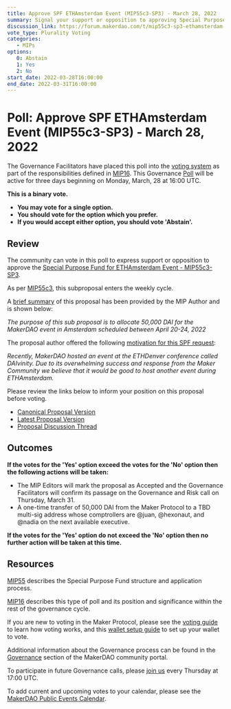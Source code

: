 ```yaml
---
title: Approve SPF ETHAmsterdam Event (MIP55c3-SP3) - March 28, 2022
summary: Signal your support or opposition to approving Special Purpose Fund ETHAmsterdam Event (MIP55c3-SP3)
discussion_link: https://forum.makerdao.com/t/mip55c3-sp3-ethamsterdam-event-spf/13781
vote_type: Plurality Voting
categories:
   - MIPs
options:
   0: Abstain
   1: Yes
   2: No
start_date: 2022-03-28T16:00:00
end_date: 2022-03-31T16:00:00
---
```

# Poll: Approve SPF ETHAmsterdam Event (MIP55c3-SP3) - March 28, 2022

The Governance Facilitators have placed this poll into the [voting system](https://vote.makerdao.com/polling) as part of the responsibilities defined in [MIP16](https://mips.makerdao.com/mips/details/MIP16). This Governance [Poll](https://community-development.makerdao.com/en/learn/governance/on-chain-gov) will be active for three days beginning on Monday, March, 28 at 16:00 UTC.

**This is a binary vote.**
- **You may vote for a single option.**
- **You should vote for the option which you prefer.**
- **If you would accept either option, you should vote 'Abstain'.**

## Review

The community can vote in this poll to express support or opposition to approve the [Special Purpose Fund for ETHAmsterdam Event - MIP55c3-SP3](https://github.com/makerdao/mips/blob/master/MIP55/MIP55c3-Subproposals/MIP55c3-SP3.md).

As per [MIP55c3](https://mips.makerdao.com/mips/details/MIP55#MIP55c3), this subproposal enters the weekly cycle.

A [brief summary](https://github.com/makerdao/mips/blob/master/MIP55/MIP55c3-Subproposals/MIP55c3-SP3.md#sentence-summary) of this proposal has been provided by the MIP Author and is shown below:

*The purpose of this sub proposal is to allocate 50,000 DAI for the MakerDAO event in Amsterdam scheduled between April 20-24, 2022*

The proposal author offered the following [motivation for this SPF request](https://github.com/makerdao/mips/blob/master/MIP55/MIP55c3-Subproposals/MIP55c3-SP3.md#motivation):

*Recently, MakerDAO hosted an event at the ETHDenver conference called DAIvinity. Due to its overwhelming success and response from the Maker Community we believe that it would be good to host another event during ETHAmsterdam.*

Please review the links below to inform your position on this proposal before voting.
* [Canonical Proposal Version](https://github.com/makerdao/mips/blob/174b897e45e3855a5406fcb81e09724297e75e87/MIP55/MIP55c3-Subproposals/MIP55c3-SP3.md)
* [Latest Proposal Version]($link_to_portal_version)
* [Proposal Discussion Thread](https://forum.makerdao.com/t/mip55c3-sp3-ethamsterdam-event-spf/13781)

## Outcomes

**If the votes for the 'Yes' option exceed the votes for the 'No' option then the following actions will be taken:**
* The MIP Editors will mark the proposal as Accepted and the Governance Facilitators will confirm its passage on the Governance and Risk call on Thursday, March 31.
* A one-time transfer of 50,000 DAI from the Maker Protocol to a TBD multi-sig address whose comptrollers are @juan, @hexonaut, and @nadia on the next available executive.


**If the votes for the 'Yes' option do not exceed the 'No' option then no further action will be taken at this time.**

## Resources

[MIP55](https://mips.makerdao.com/mips/details/MIP55) describes the Special Purpose Fund structure and application process.

[MIP16](https://mips.makerdao.com/mips/details/MIP16) describes this type of poll and its position and significance within the rest of the governance cycle.

If you are new to voting in the Maker Protocol, please see the [voting guide](https://community-development.makerdao.com/en/learn/governance/how-voting-works/) to learn how voting works, and this [wallet setup guide](https://community-development.makerdao.com/en/learn/governance/voting-setup/) to set up your wallet to vote.

Additional information about the Governance process can be found in the [Governance](https://community-development.makerdao.com/en/learn/governance) section of the MakerDAO community portal.

To participate in future Governance calls, please [join us](https://github.com/makerdao/community/tree/master/governance/governance-and-risk-meetings) every Thursday at 17:00 UTC.

To add current and upcoming votes to your calendar, please see the [MakerDAO Public Events Calendar](https://calendar.google.com/calendar/embed?src=makerdao.com_3efhm2ghipksegl009ktniomdk%40group.calendar.google.com&ctz=UTC&mode=week&showCalendars=0&showPrint=0).
